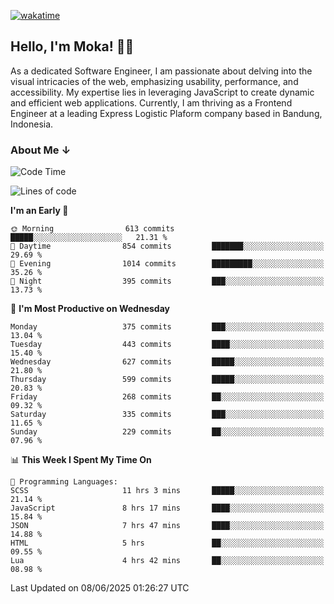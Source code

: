 [![wakatime](https://wakatime.com/badge/user/af9abd23-dba3-4dbe-973c-b045a9417a55.svg?style=social)](https://wakatime.com/@af9abd23-dba3-4dbe-973c-b045a9417a55)
## Hello, I'm Moka! 👋🏼


As a dedicated Software Engineer, I am passionate about delving into the visual intricacies of the web, emphasizing usability, performance, and accessibility. My expertise lies in leveraging JavaScript to create dynamic and efficient web applications. Currently, I am thriving as a Frontend Engineer at a leading Express Logistic Plaform company based in Bandung, Indonesia.

### About Me ↓

<!--START_SECTION:waka-->
![Code Time](http://img.shields.io/badge/Code%20Time-12%2C187%20hrs%2029%20mins-blue)

![Lines of code](https://img.shields.io/badge/From%20Hello%20World%20I%27ve%20Written-5.6%20million%20lines%20of%20code-blue)

**I'm an Early 🐤** 

```text
🌞 Morning                613 commits         █████░░░░░░░░░░░░░░░░░░░░   21.31 % 
🌆 Daytime                854 commits         ███████░░░░░░░░░░░░░░░░░░   29.69 % 
🌃 Evening                1014 commits        █████████░░░░░░░░░░░░░░░░   35.26 % 
🌙 Night                  395 commits         ███░░░░░░░░░░░░░░░░░░░░░░   13.73 % 
```
📅 **I'm Most Productive on Wednesday** 

```text
Monday                   375 commits         ███░░░░░░░░░░░░░░░░░░░░░░   13.04 % 
Tuesday                  443 commits         ████░░░░░░░░░░░░░░░░░░░░░   15.40 % 
Wednesday                627 commits         █████░░░░░░░░░░░░░░░░░░░░   21.80 % 
Thursday                 599 commits         █████░░░░░░░░░░░░░░░░░░░░   20.83 % 
Friday                   268 commits         ██░░░░░░░░░░░░░░░░░░░░░░░   09.32 % 
Saturday                 335 commits         ███░░░░░░░░░░░░░░░░░░░░░░   11.65 % 
Sunday                   229 commits         ██░░░░░░░░░░░░░░░░░░░░░░░   07.96 % 
```


📊 **This Week I Spent My Time On** 

```text
💬 Programming Languages: 
SCSS                     11 hrs 3 mins       █████░░░░░░░░░░░░░░░░░░░░   21.14 % 
JavaScript               8 hrs 17 mins       ████░░░░░░░░░░░░░░░░░░░░░   15.84 % 
JSON                     7 hrs 47 mins       ████░░░░░░░░░░░░░░░░░░░░░   14.88 % 
HTML                     5 hrs               ██░░░░░░░░░░░░░░░░░░░░░░░   09.55 % 
Lua                      4 hrs 42 mins       ██░░░░░░░░░░░░░░░░░░░░░░░   08.98 % 
```


 Last Updated on 08/06/2025 01:26:27 UTC
<!--END_SECTION:waka-->
